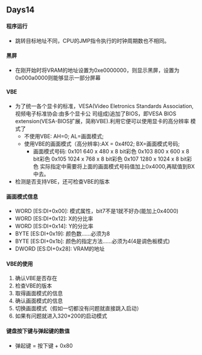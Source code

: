 ## Days14

#### 程序运行
- 跳转目标地址不同，CPU的JMP指令执行的时钟周期数也不相同。

#### 黑屏
- 在刚开始时将VRAM的地址设置为0xe0000000，则显示黑屏，设置为0x000a0000则能够显示一部分屏幕

#### VBE
- 为了统一各个显卡的标准，VESA(Video Eletronics Standards Association,视频电子标准协会:由多个显卡公
		司组成)追加了BIOS，即VESA BIOS extension(VESA-BIOS扩展，简称VBE).利用它便可以使用显卡的高分辨率
模式了
	- 不使用VBE: AH=0; AL=画面模式;
	- 使用VBE的画面模式（高分辨率):AX = 0x4f02; BX=画面模式号码;
		- 画面模式号码:
			0x101								640 x 480 x 8 bit彩色
			0x103								800 x 600 x 8 bit彩色
			0x105								1024 x 768 x 8 bit彩色
			0x107								1280 x 1024 x 8 bit彩色
			实际指定中需要将上面的画面模式号码值加上0x4000,再赋值到BX中去。
- 检测是否支持VBE，还可检查VBE的版本

#### 画面模式信息
- WORD	[ES:DI+0x00]: 模式属性，bit7不是1就不好办(能加上0x4000)
-	WORD	[ES:DI+0x12]: X的分比率
-	WORD	[ES:DI+0x14]: Y的分比率
-	BYTE	[ES:DI+0x19]: 颜色数……必须为8
-	BYTE	[ES:DI+0x1b]: 颜色的指定方法……必须为4(4是调色板模式)
-	DWORD	[ES:DI+0x28]: VRAM的地址

#### VBE的使用
1. 确认VBE是否存在
2. 检查VBE的版本
3. 取得画面模式的信息
4. 确认画面模式的信息
5. 切换画面模式（假如一切都没有问题就直接跳入启动）
6. 如果有问题就进入320×200的启动模式

#### 键盘按下键与弹起键的数值
- 弹起键 = 按下键 + 0x80

